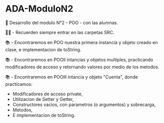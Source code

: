 # ADA-ModuloN2

📌 Desarrollo del modulo N°2 - POO - con las alumnas.

✋🏽 - Recuerden siempre entrar en las carpetas SRC.

📚 - Encontraremos en POO nuestra primera instancia y objeto creado en clase, e implementacion de toString.

📚 - Encontraremos en POOll intancias y objetos multiples, practicando modificadores de acceso y retornando valores por medio de los metodos.

📚 - Encontraremos en POOlll intancia y objeto "Cuenta", donde practicamos:
   - Modificadores de acceso private,
   - Utilizacion de  Setter y Getter,
   - Constructores vacios, con parametros (o argumentos) y  sobrecarga, 
   - Metodos,
   - E implementacion de toString.
